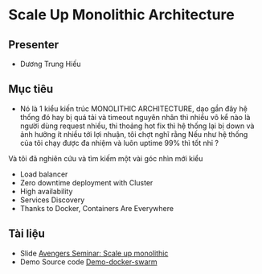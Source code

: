 # Scale Up Monolithic Architecture
## Presenter
- Dương Trung Hiếu

## Mục tiêu
- Nó là 1 kiểu kiến trúc MONOLITHIC ARCHITECTURE, dạo gần đây hệ thống đó hay bị quá tải và timeout nguyên nhân thì nhiều vô kể nào là người dùng request nhiều, thi thoảng hot fix thì hệ thống lại bị down và ảnh hưởng ít nhiều tới lợi nhuận, tôi chợt nghĩ rằng Nếu như hệ thống của tôi chạy được đa nhiệm và luôn uptime 99% thì tốt nhỉ ?

Và tôi đã nghiên cứu và tìm kiếm một vài góc nhìn mới kiểu
- Load balancer
- Zero downtime deployment with Cluster
- High availability
- Services Discovery
- Thanks to Docker, Containers Are Everywhere 

## Tài liệu
- Slide [Avengers Seminar: Scale up monolithic](https://docs.google.com/presentation/u/4/d/1Xc6iSTx5g1q3Few18-Gh061tcbkR_lwEnorHwE6ofwc/edit?usp=sharing)
- Demo Source code [Demo-docker-swarm](https://github.com/AvengersCodeLovers/Demo-docker-swarm)